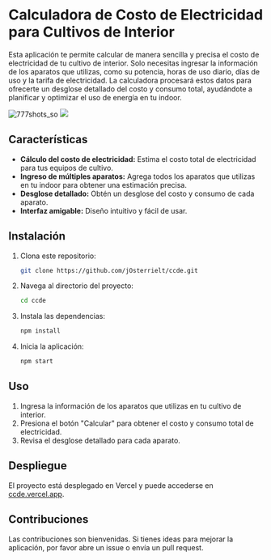 # Calculadora de Costo de Electricidad para Cultivos de Interior

Esta aplicación te permite calcular de manera sencilla y precisa el costo de electricidad de tu cultivo de interior. Solo necesitas ingresar la información de los aparatos que utilizas, como su potencia, horas de uso diario, días de uso y la tarifa de electricidad. La calculadora procesará estos datos para ofrecerte un desglose detallado del costo y consumo total, ayudándote a planificar y optimizar el uso de energía en tu indoor.

![777shots_so](https://github.com/user-attachments/assets/32eb010a-4abb-4ca1-ac60-36c347a144bb)
<img src="https://skillicons.dev/icons?i=html,css,js,react&theme=dark" />

## Características

- **Cálculo del costo de electricidad:** Estima el costo total de electricidad para tus equipos de cultivo.
- **Ingreso de múltiples aparatos:** Agrega todos los aparatos que utilizas en tu indoor para obtener una estimación precisa.
- **Desglose detallado:** Obtén un desglose del costo y consumo de cada aparato.
- **Interfaz amigable:** Diseño intuitivo y fácil de usar.



## Instalación

1. Clona este repositorio:

    ```bash
    git clone https://github.com/jOsterrielt/ccde.git
    ```

2. Navega al directorio del proyecto:

    ```bash
    cd ccde
    ```

3. Instala las dependencias:

    ```bash
    npm install
    ```

4. Inicia la aplicación:

    ```bash
    npm start
    ```

## Uso

1. Ingresa la información de los aparatos que utilizas en tu cultivo de interior.
2. Presiona el botón "Calcular" para obtener el costo y consumo total de electricidad.
3. Revisa el desglose detallado para cada aparato.

## Despliegue

El proyecto está desplegado en Vercel y puede accederse en [ccde.vercel.app](https://ccde.vercel.app).

## Contribuciones

Las contribuciones son bienvenidas. Si tienes ideas para mejorar la aplicación, por favor abre un issue o envía un pull request.


